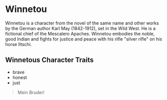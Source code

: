 # Winnetou

Winnetou is a character from the novel of the same name and other works by the
German author Karl May (1842-1912), set in the Wild West. He is a fictional
chief of the Mescalero Apaches. Winnetou embodies the noble, good Indian and
fights for justice and peace with his rifle "silver rifle" on his horse Iltschi.

## Winnetous Character Traits
* brave
* honest
* just

> Mein Bruder!
